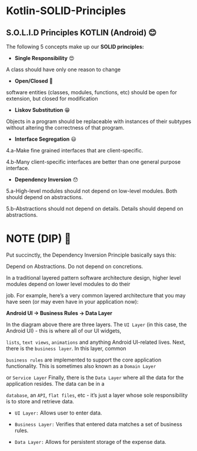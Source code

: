 # Kotlin-SOLID-Principles


## S.O.L.I.D Principles KOTLIN (Android) :blush:

The following 5 concepts make up our **SOLID principles:**

- **Single Responsibility** :heart_eyes:

A class should have only one reason to change

- **Open/Closed** :purple_heart:

 software entities (classes, modules, functions, etc) should be open for extension, but closed for modification

- **Liskov Substitution** :grin:

Objects in a program should be replaceable with instances of their subtypes without altering the correctness of that program.


- **Interface Segregation** :smiley:

4.a-Make fine grained interfaces that are client-specific.

4.b-Many client-specific interfaces are better
than one general purpose interface.

- **Dependency Inversion** :hushed:

5.a-High-level modules should not depend on low-level modules. Both should depend on abstractions.

5.b-Abstractions should not depend on details. Details should depend on abstractions.


# NOTE (DIP) :bell:



Put succinctly, the Dependency Inversion Principle basically says this:

Depend on Abstractions. Do not depend on concretions.

In a traditional layered pattern software architecture design, higher level modules depend on lower level modules to do their 

job. For example, here’s a very common layered architecture that you may have seen (or may even have in your application now):


**Android UI → Business Rules → Data Layer**

In the diagram above there are three layers. The `UI Layer` (in this case, the Android UI) - this is where all of our UI widgets, 

`lists`, `text views`, `animations` and anything Android UI-related lives. Next, there is the `business layer`. In this layer, common 

`business rules` are implemented to support the core application functionality. This is sometimes also known as a `Domain Layer`

or `Service Layer` Finally, there is the `Data Layer` where all the data for the application resides. The data can be in a 

`database`, an `API`, `flat files`, etc - it’s just a layer whose sole responsibility is to store and retrieve data.


- `UI Layer:` Allows user to enter data.

- `Business Layer:` Verifies that entered data matches a set of business rules.


- `Data Layer:` Allows for persistent storage of the expense data.



